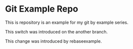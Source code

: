 # Git Example Repo

This is repository is an example for my git by example series.

This switch was introduced on the another branch.

This change was introduced by rebaseexample.